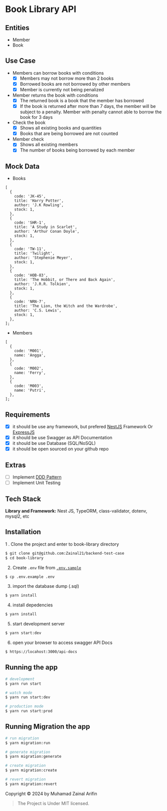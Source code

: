 # Book Library API

## Entities

- Member
- Book

## Use Case

- Members can borrow books with conditions
  - [x] Members may not borrow more than 2 books
  - [x] Borrowed books are not borrowed by other members
  - [x] Member is currently not being penalized
- Member returns the book with conditions
  - [x] The returned book is a book that the member has borrowed
  - [x] If the book is returned after more than 7 days, the member will be subject to a penalty. Member with penalty cannot able to borrow the book for 3 days
- Check the book
  - [x] Shows all existing books and quantities
  - [x] Books that are being borrowed are not counted
- Member check
  - [x] Shows all existing members
  - [x] The number of books being borrowed by each member

## Mock Data

- Books

```tsx
[
  {
    code: 'JK-45',
    title: 'Harry Potter',
    author: 'J.K Rowling',
    stock: 1,
  },
  {
    code: 'SHR-1',
    title: 'A Study in Scarlet',
    author: 'Arthur Conan Doyle',
    stock: 1,
  },
  {
    code: 'TW-11',
    title: 'Twilight',
    author: 'Stephenie Meyer',
    stock: 1,
  },
  {
    code: 'HOB-83',
    title: 'The Hobbit, or There and Back Again',
    author: 'J.R.R. Tolkien',
    stock: 1,
  },
  {
    code: 'NRN-7',
    title: 'The Lion, the Witch and the Wardrobe',
    author: 'C.S. Lewis',
    stock: 1,
  },
];
```

- Members

```tsx
[
  {
    code: 'M001',
    name: 'Angga',
  },
  {
    code: 'M002',
    name: 'Ferry',
  },
  {
    code: 'M003',
    name: 'Putri',
  },
];
```

## Requirements

- [x] it should be use any framework, but prefered [NestJS](https://nestjs.com/) Framework Or [ExpressJS](https://expressjs.com/)
- [x] it should be use Swagger as API Documentation
- [x] it should be use Database (SQL/NoSQL)
- [x] it should be open sourced on your github repo

## Extras

- [ ] Implement [DDD Pattern](<[https://khalilstemmler.com/articles/categories/domain-driven-design/](https://khalilstemmler.com/articles/categories/domain-driven-design/)>)
- [ ] Implement Unit Testing

## Tech Stack

**Library and Framework:** Nest JS, TypeORM, class-validator, dotenv, mysql2, etc

## Installation

1 . Clone the project and enter to book-library directory

```bash
$ git clone git@github.com:Zainal21/backend-test-case
$ cd book-library
```

2. Create `.env` file from [`.env.sample`](./.env.example)

```bash
$ cp .env.example .env
```

3. import the database dump (.sql)

```bash
$ yarn install
```

4. install depedencies

```bash
$ yarn install
```

5. start development server

```bash
$ yarn start:dev
```

6. open your browser to access swagger API Docs

```bash
$ https://locahost:3000/api-docs
```

## Running the app

```bash
# development
$ yarn run start

# watch mode
$ yarn run start:dev

# production mode
$ yarn run start:prod
```

## Running Migration the app

```bash
# run migration
$ yarn migration:run

# generate migration
$ yarn migration:generate

# create migration
$ yarn migration:create

# revert migration
$ yarn migration:revert
```

Copyright © 2024 by Muhamad Zainal Arifin

> The Project is Under MIT licensed.
